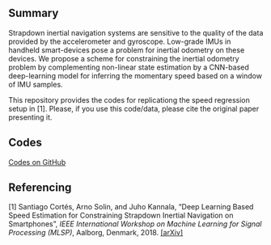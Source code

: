 ## Summary

Strapdown inertial navigation systems are sensitive to the quality of the data provided by the accelerometer and gyroscope. Low-grade IMUs in handheld smart-devices pose a problem for inertial odometry on these devices. We propose a scheme for constraining the inertial odometry problem by complementing non-linear state estimation by a CNN-based deep-learning model for inferring the momentary speed based on a window of IMU samples.

This repository provides the codes for replicationg the speed regression setup in [1]. Please, if you use this code/data, please cite the original paper presenting it.


## Codes

[Codes on GitHub](https://github.com/AaltoVision/deep-speed-constrained-ins)

## Referencing

[1] Santiago Cortés, Arno Solin, and Juho Kannala, “Deep Learning Based Speed Estimation for Constraining Strapdown Inertial Navigation on Smartphones”, *IEEE International Workshop on Machine Learning for Signal Processing (MLSP)*, Aalborg, Denmark, 2018. [[arXiv]](https://arxiv.org/abs/1808.03485)

